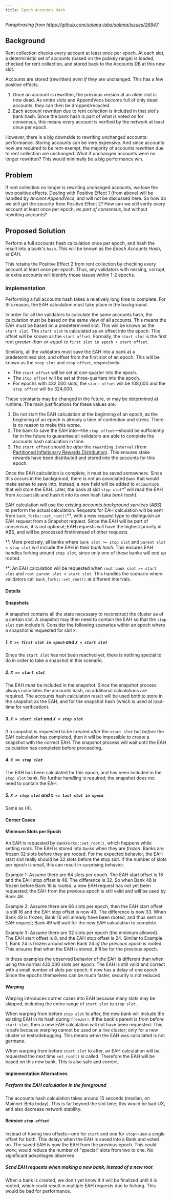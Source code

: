 ```yaml
---
title: Epoch Accounts Hash
---
```


*Paraphrasing from https://github.com/solana-labs/solana/issues/26847*

## Background

Rent collection checks every account at least once per epoch.  At each slot, a
deterministic set of accounts (based on the pubkey range) is loaded, checked
for rent collection, and stored back to the Accounts DB at this new slot.

Accounts are stored (rewritten) _even if_ they are unchanged.  This has a few
positive effects.
  1. Once an account is rewritten, the previous version at an older slot is now
     dead. As entire slots and AppendVecs become full of only dead accounts,
     they can then be dropped/recycled.
  2. Each account rewritten due to rent collection is included in that slot's
     bank hash.  Since the bank hash is part of what is voted on for consensus,
     this means every account is verified by the network at least once per
     epoch.

However, there is a big downside to rewriting unchanged accounts: performance.
Storing accounts can be very expensive.  And since accounts now are required to
be rent-exempt, the majority of accounts rewritten due to rent collection are
unchanged.  What if unchanged accounts were no longer rewritten? This would
minimally be a big performance win.


## Problem

If rent collection no longer is rewriting unchanged accounts, we lose the two
positive effects.  Dealing with Positive Effect 1 (from above) will be handled
by _Ancient AppendVecs_, and will not be discussed here.  So how do we still
get the security from Positive Effect 2?  How can we still verify every account
at least once per epoch, *as part of consensus*, but without rewriting
accounts?


## Proposed Solution

Perform a full accounts hash calculation once per epoch, and hash the result
into a bank's `hash`.  This will be known as the _Epoch Accounts Hash_, or
_EAH_.

This retains the Positive Effect 2 from rent collection by checking every
account at least once per epoch.  Thus, any validators with missing, corrupt,
or extra accounts will identify those issues within 1-2 epochs.


### Implementation

Performing a full accounts hash takes a relatively long time to complete.  For
this reason, the EAH calculation must take place in the background.

In order for all the validators to calculate the same accounts hash, the
calculation must be based on the same view of all accounts.  This means the EAH
must be based on a predetermined slot.  This will be known as the `start slot`.
The `start slot` is calculated as an offset into the epoch.  This offset will
be known as the `start offset`.  Formally, the `start slot` is the first root
*greater-than-or-equal-to* `first slot in epoch + start offset`.

Similarly, all the validators must save the EAH into a bank at a predetermined
slot, and offset from the first slot of an epoch.  This will be known as the
`stop slot` and `stop offset`, respectively.

* The `start offset` will be set at one-quarter into the epoch.
* The `stop offset` will be set at three-quarters into the epoch.
* For epochs with 432,000 slots, the `start offset` will be 108,000 and the
  `stop offset` will be 324,000.

These constants may be changed in the future, or may be determined at runtime.
The main justifications for these values are:
1. Do not start the EAH calculation at the beginning of an epoch, as the
   beginning of an epoch is already a time of contention and stress.  There is
   no reason to make this worse.
2. The bank to save the EAH into—the `stop offset`—should be sufficiently far
   in the future to guarantee all validators are able to complete the accounts
   hash calculation in time.
3. The `start offset` should be *after* the `rewarding interval`
   (from [Partitioned Inflationary Rewards Distribution](https://github.com/solana-labs/solana/pull/27455)).
   This ensures stake rewards have been distributed and stored into the
   accounts for this epoch.

Once the EAH calculation is complete, it must be saved somewhere.  Since this
occurs in the background, there is not an associated `Bank` that would make
sense to save into.  Instead, a new field will be added to `AccountsDb` that
will store the EAH.  Later, the bank at slot `stop slot`†¹ will read the EAH from
`AccountsDb` and hash it into its own hash (aka _bank hash_).

EAH calculation will use the existing _accounts background services_ (_ABS_) to
perform the actual calculation.  Requests for EAH calculation will be sent from
`bank_forks::set_root()`†², with a new request type to distinguish an EAH request
from a Snapshot request.  Since the EAH will be part of consensus, it is not
optional; EAH requests will have the highest priority in ABS, and will be
processed first/instead of other requests.

†¹: More precisely, all banks where `bank slot >= stop slot` and `parent slot <
    stop slot` will include the EAH in their _bank hash_.  This ensures EAH
    handles forking around `stop slot`, since only one of these banks will end
    up rooted.

†²: An EAH calculation will be requested when `root bank slot >= start slot`
    and `root parent slot < start slot`.  This handles the scenario where
    validators call `bank_forks::set_root()` at different intervals.


#### Details

#### Snapshots

A snapshot contains all the state necessary to reconstruct the cluster as of a
certain slot.  A snapshot may then need to contain the EAH so that the `stop
slot` can include it.  Consider the following scenarios within an epoch where a
snapshot is requested for slot `X`:


##### 1. `X >= first slot in epoch` and `X < start slot`

Since the `start slot` has not been reached yet, there is nothing special to do
in order to take a snapshot in this scenario.


##### 2. `X == start slot`

The EAH *must* be included in the snapshot.  Since the snapshot process always
calculates the accounts hash, no additional calculations are required.  The
accounts hash calculation result will be used both to store in the snapshot as
the EAH, and for the snapshot hash (which is used at load-time for verification).


##### 3. `X > start slot` and `X < stop slot`

If a snapshot is requested to be created *after* the `start slot` but *before*
the EAH calculation has completed, then it will be impossible to create a
snapshot with the correct EAH.  The snapshot process will wait until the EAH
calculation has completed before proceeding.


##### 4. `X == stop slot`

The EAH has been calculated for this epoch, and has been included in the `stop
slot` bank.  No further handling is required; the snapshot does not need to
contain the EAH.


##### 5. `X > stop slot` and `X <= last slot in epoch`

Same as (4).


#### Corner Cases

#### Minimum Slots per Epoch

An EAH is requested by `BankForks::set_root()`, which happens while setting
*roots*.  The EAH is stored into `Bank`s when they are *frozen*.  Banks are
frozen 32 slots before they are rooted.  For the expected behavior, the EAH
start slot really should be 32 slots before the stop slot. If the number of
slots per epoch is small, this can result in surprising behavior.

Example 1: Assume there are 64 slots per epoch.  The EAH start offset is 16
and the EAH stop offset is 48.  The difference is 32.  So when Bank 48 is
frozen before Bank 16 is rooted, a new EAH request has not yet been requested;
the EAH from the previous epoch is still valid and will be used by Bank 48.

Example 2: Assume there are 66 slots per epoch, then the EAH start offset is
still 16 and the EAH stop offset is now 49.  The difference is now 33.  When
Bank 49 is frozen, Bank 16 will already have been rooted, and thus sent an EAH
request; Bank 49 will wait for the new EAH calculation to complete.

Example 3: Assume there are 32 slots per epoch (the minimum allowed).  The EAH
start offset is 8, and the EAH stop offset is 24.  Similar to Example 1, Bank
24 is frozen around when Bank 24 *of the previous epoch* is rooted.  This
ensures that when the EAH is stored, it'll be for the previous epoch.

In these examples the observed behavior of the EAH is different than when using
the normal 432,000 slots per epoch.  The EAH is still valid and correct with a
small number of slots per epoch; it now has a delay of one epoch.  Since the
epochs themselves can be much faster, security is not reduced.


#### Warping

Warping introduces corner cases into EAH because many slots may be skipped,
including the entire range of `start slot` to `stop slot`.

When warping from before `stop slot` to after, the new bank will include the
existing EAH in its hash during `freeze()`.  If the bank's parent is from
before `start slot`, then a new EAH calculation will not have been requested.
This is safe because warping cannot be used on a live cluster; only for a new
cluster or tests/debugging.  This means _when_ the EAH was calculated is not
germane.

When warping from before `start slot` to after, an EAH calculation will be
requested the next time `set_root()` is called.  Therefore the EAH will be
based on this new bank.  This is also safe and correct.


#### Implementation Alternatives

##### Perform the EAH calculation in the foreground

The accounts hash calculation takes around 15 seconds (median, on Mainnet-Beta
today).  This is far beyond the slot time; this would be bad UX, and also
decrease network stability.


##### Remove `stop offset`

Instead of having two offsets—one for `start` and one for `stop`—use a single
offset for both.  This delays when the EAH is saved into a Bank and voted on.
The saved EAH is now the EAH from the previous epoch.  This could work; would
reduce the number of "special" slots from two to one.  No significant
advantages observed.


##### Send EAH requests when making a new bank, instead of a new root

When a bank is created, we don't yet know if it will be finalized until it is
rooted, which could result in multiple EAH requests due to forking.  This would
be bad for performance.
